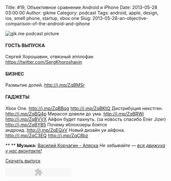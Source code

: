 Title: #19, Объективное сравнение Android и iPhone
Date: 2013-05-28 03:00:00
Author: gikme
Category: podcast
Tags: android, apple, design, ios, smell phone, startup, xbox one
Slug: 2013-05-28-an-objective-comparison-of-the-android-and-iphone

![gik.me podcast picture](http://1.bp.blogspot.com/-H2Ia0Qol_4U/UaSvQBz1oGI/AAAAAAAALNc/SQQqHjlHHas/s1600/gikme-pic-s01e19.jpg)

#### ГОСТЬ ВЫПУСКА

Сергей Хорошавин, отвязный эпплофан
    <https://twitter.com/SergKhoroshavin>

#### БИЗНЕС

Размытие долей. <http://j.mp/ZqBMSr>

#### ГАДЖЕТЫ

Xbox One. <http://j.mp/ZqBBqg> <http://j.mp/ZqBKtQ>
Дистрибуция некстген. <http://j.mp/ZqBQ4p>
Мирасол довели до ума. <http://j.mp/ZqBRWi> <http://j.mp/ZqBVVX>
Айфон будет пахнуть. (за новость спасибо Ener Jizer)
    <http://j.mp/ZqBYB5>
Почему яблоюзеры боятся андроид. <http://j.mp/ZqEQxV>
Новый дизайн уи айфона. <http://j.mp/ZqC3EQ> <http://j.mp/ZqC8bz>

**
** **Музыка:** [Василий Корчагин - Аляска](http://vk.com/bacc3)
*Не забывайте — [вся движуха у нас вконтакте!](http://vk.com/gikme)*

[Скачать
выпуск](http://static.qnub.ru/gik.me/mp3/s01/00019-an-objective-comparison-of-the-android-and-iphone.mp3)

<embed type="application/x-shockwave-flash" src="http://assets.tumblr.com/swf/audio_player.swf?audio_file=http%3A%2F%2Fstatic.qnub.ru%2Fgik.me%2Fmp3%2Fs01%2F00019-an-objective-comparison-of-the-android-and-iphone.mp3&amp;color=FFFFFF" height="27" width="207" quality="best" wmode="opaque">
</embed>


